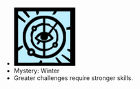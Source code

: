 - ![image.png](../assets/image_1700900684521_0.png)
- Mystery: Winter
- Greater challenges require stronger skills.